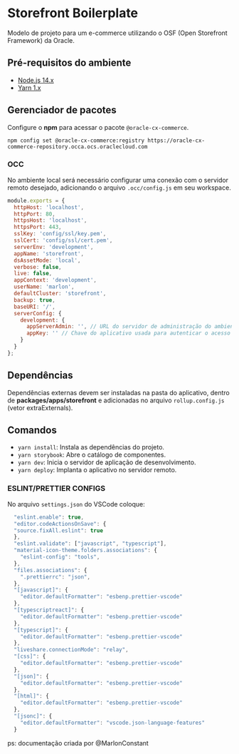 # Storefront Boilerplate

Modelo de projeto para um e-commerce utilizando o OSF (Open Storefront Framework) da Oracle.

## Pré-requisitos do ambiente

- [Node.js 14.x](https://nodejs.org/dist/latest-v14.x)
- [Yarn 1.x](https://legacy.yarnpkg.com/docs/install)

## Gerenciador de pacotes

Configure o **npm** para acessar o pacote `@oracle-cx-commerce`.

```
npm config set @oracle-cx-commerce:registry https://oracle-cx-commerce-repository.occa.ocs.oraclecloud.com
```

### OCC

No ambiente local será necessário configurar uma conexão com o servidor remoto desejado, adicionando o arquivo `.occ/config.js` em seu workspace.

```js
module.exports = {
  httpHost: 'localhost',
  httpPort: 80,
  httpsHost: 'localhost',
  httpsPort: 443,
  sslKey: 'config/ssl/key.pem',
  sslCert: 'config/ssl/cert.pem',
  serverEnv: 'development',
  appName: 'storefront',
  dsAssetMode: 'local',
  verbose: false,
  live: false,
  appContext: 'development',
  userName: 'marlon',
  defaultCluster: 'storefront',
  backup: true,
  baseURI: '/',
  serverConfig: {
    development: {
      appServerAdmin: '', // URL do servidor de administração do ambiente
      appKey: '' // Chave do aplicativo usada para autenticar o acesso
    }
  }
};
```

## Dependências

Dependências externas devem ser instaladas na pasta do aplicativo, dentro de **packages/apps/storefront** e adicionadas no arquivo `rollup.config.js` (vetor extraExternals).

## Comandos

- `yarn install`: Instala as dependências do projeto.
- `yarn storybook`: Abre o catálogo de componentes.
- `yarn dev`: Inicia o servidor de aplicação de desenvolvimento.
- `yarn deploy`: Implanta o aplicativo no servidor remoto.

### ESLINT/PRETTIER CONFIGS

No arquivo `settings.json` do VSCode coloque:

```js
  "eslint.enable": true,
  "editor.codeActionsOnSave": {
  "source.fixAll.eslint": true
  },
  "eslint.validate": ["javascript", "typescript"],
  "material-icon-theme.folders.associations": {
    "eslint-config": "tools",
  },
  "files.associations": {
    ".prettierrc": "json",
  },
  "[javascript]": {
    "editor.defaultFormatter": "esbenp.prettier-vscode"
  },
  "[typescriptreact]": {
    "editor.defaultFormatter": "esbenp.prettier-vscode"
  },
  "[typescript]": {
    "editor.defaultFormatter": "esbenp.prettier-vscode"
  },
  "liveshare.connectionMode": "relay",
  "[css]": {
    "editor.defaultFormatter": "esbenp.prettier-vscode"
  },
  "[json]": {
    "editor.defaultFormatter": "esbenp.prettier-vscode"
  },
  "[html]": {
    "editor.defaultFormatter": "esbenp.prettier-vscode"
  },
  "[jsonc]": {
    "editor.defaultFormatter": "vscode.json-language-features"
  }
```

ps: documentação criada por @MarlonConstant
